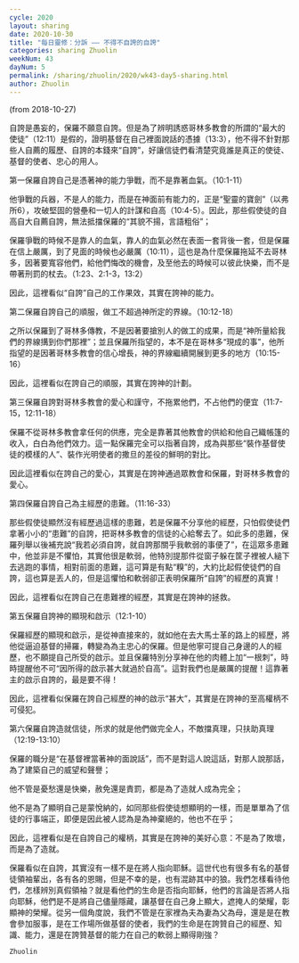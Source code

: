 ```yaml
---
cycle: 2020
layout: sharing
date: 2020-10-30
title: "每日靈修：分訴 —— 不得不自誇的自誇"
categories: sharing Zhuolin
weekNum: 43
dayNum: 5
permalink: /sharing/zhuolin/2020/wk43-day5-sharing.html
author: Zhuolin
---
```

(from 2018-10-27)

自誇是愚妄的，保羅不願意自誇。但是為了辨明誘惑哥林多教會的所謂的“最大的使徒”（12:11）是假的，證明基督在自己裡面說話的憑據（13:3），他不得不針對那些人自薦的履歷、自誇的本錢來“自誇”，好讓信徒們看清楚究竟誰是真正的使徒、基督的使者、忠心的用人。

第一保羅自誇自己是憑著神的能力爭戰，而不是靠著血氣。（10:1-11）

他爭戰的兵器，不是人的能力，而是在神面前有能力的，正是“聖靈的寶劍”（以弗所6），攻破堅固的營壘和一切人的計謀和自高（10:4-5）。因此，那些假使徒的自高自大自薦自誇，無法抵擋保羅的“其貌不揚，言語粗俗”；

保羅爭戰的時候不是靠人的血氣，靠人的血氣必然在表面一套背後一套，但是保羅在信上嚴厲，到了見面的時候也必嚴厲（10:11），這也是為什麼保羅拖延不去哥林多，因著要寬容他們，給他們悔改的機會，及至他去的時候可以彼此快樂，而不是帶著刑罰的杖去。（1:23、2:1-3，13:2）

因此，這裡看似“自誇”自己的工作果效，其實在誇神的能力。

第二保羅自誇自己的順服，做工不超過神所定的界線。（10:12-18）

之所以保羅到了哥林多傳教，不是因著要搶別人的做工的成果，而是“神所量給我們的界線搆到你們那裡”；並且保羅所指望的，本不是在哥林多“現成的事”，他所指望的是因著哥林多教會的信心增長，神的界線繼續開展到更多的地方（10:15-16）

因此，這裡看似在誇自己的順服，其實在誇神的計劃。

第三保羅自誇對哥林多教會的愛心和謹守，不拖累他們，不占他們的便宜（11:7-15，12:11-18）

保羅不從哥林多教會拿任何的供應，完全是靠著其他教會的供給和他自己織帳篷的收入，白白為他們效力。這一點保羅完全可以指著自誇，成為與那些“裝作基督使徒的模樣的人”、裝作光明使者的撒旦的差役的鮮明的對比。

因此這裡看似在誇自己的愛心，其實是在誇神通過眾教會和保羅，對哥林多教會的愛心。

第四保羅自誇自己為主經歷的患難。（11:16-33）

那些假使徒顯然沒有經歷過這樣的患難，若是保羅不分享他的經歷，只怕假使徒們拿著小小的“患難”的自誇，把哥林多教會的信徒的心給奪去了。如此多的患難，保羅列舉以後補充說“我若必須自誇，就自誇那關乎我軟弱的事便了”，在這眾多患難中，他並非是不懼怕，其實他很是軟弱，他特別提那件從窗子躲在筐子裡被人縋下去逃跑的事情，相對前面的患難，這可算是有點“糗”的，大約比起假使徒們的自誇，這也算是丟人的，但是這懼怕和軟弱卻正表明保羅所“自誇”的經歷的真實！

因此，這裡看似在誇自己在患難裡的經歷，其實是在誇神的拯救。

第五保羅自誇神的顯現和啟示（12:1-10）

保羅經歷的顯現和啟示，是從神直接來的，就如他在去大馬士革的路上的經歷，將他從逼迫基督的掃羅，轉變為為主忠心的保羅。但是他寧可提自己身邊的人的經歷，也不願提自己所受的啟示。並且保羅特別分享神在他的肉體上加“一根刺”，時時提醒他不可“因所得的啟示甚大就過於自高”。這對我們也是嚴厲的提醒！這靠著主的啟示自誇的，最是要不得！

因此，這裡看似保羅在誇自己經歷的神的啟示“甚大”，其實是在誇神的至高權柄不可侵犯。

第六保羅自誇造就信徒，所求的就是他們做完全人，不敵擋真理，只扶助真理（12:19-13:10）

保羅的職分是“在基督裡當著神的面說話”，而不是對這人說這話，對那人說那話，為了建築自己的威望和聲譽；

他不管是憂愁還是快樂，赦免還是責罰，都是為了造就人成為完全；

他不是為了顯明自己是蒙悅納的，如同那些假使徒想顯明的一樣，而是單單為了信徒的行事端正，即便是因此被人認為是為神棄絕的，他也不在乎；

因此，這裡看似是在自誇自己的權柄，其實是在誇神的美好心意：不是為了敗壞，而是為了造就。

保羅看似在自誇，其實沒有一樣不是在將人指向耶穌。這世代也有很多有名的基督徒領袖輩出，各有各的恩賜，但是不幸的是，也有混跡其中的狼。我們怎樣看待他們，怎樣辨別真假領袖？就是看他們的生命是否指向耶穌，他們的言論是否將人指向耶穌，他們是不是將自己儘量隱藏，讓基督在自己身上顯大，遮掩人的榮耀，彰顯神的榮耀。從另一個角度說，我們不管是在家裡為夫為妻為父為母，還是是在教會參加服事，是在工作場所做基督的使者，我們的生命是在誇贊自己的經歷、知識、能力，還是在誇贊基督的能力在自己的軟弱上顯得剛強？

`Zhuolin`
